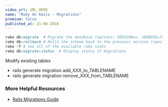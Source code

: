 ```yaml
---
video_url: URL_HERE 
name: "Ruby On Rails - Migrations"
premium: false
published_at: 21-08-2016
---
```



```Ruby
rake db:migrate  # Migrate the database (options: VERSION=x, VERBOSE=false, SCOPE=blog)
rake db:rollback # Rolls the schema back to the previous version (specify steps w/ STEP=n) 
rake -T # see all of the available rake tasks
rake db:migrate:status  # Display status of migrations
```
Modify existing tables
* rails generate migration add_XXX_to_TABLENAME
* rails generate migration remove_XXX_from_TABLENAME  

### More Helpful Resources
* [Rails Migrations Guide](http://guides.rubyonrails.org/active_record_migrations.html)
